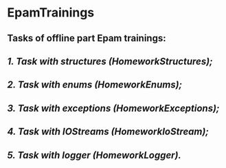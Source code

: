 # EpamTrainings
## Tasks of offline part Epam trainings:
## ***1. Task with structures (HomeworkStructures);***
## ***2. Task with enums (HomeworkEnums);***
## ***3. Task with exceptions (HomeworkExceptions);***
## ***4. Task with IOStreams (HomeworkIoStream);***
## ***5. Task with logger (HomeworkLogger).***
